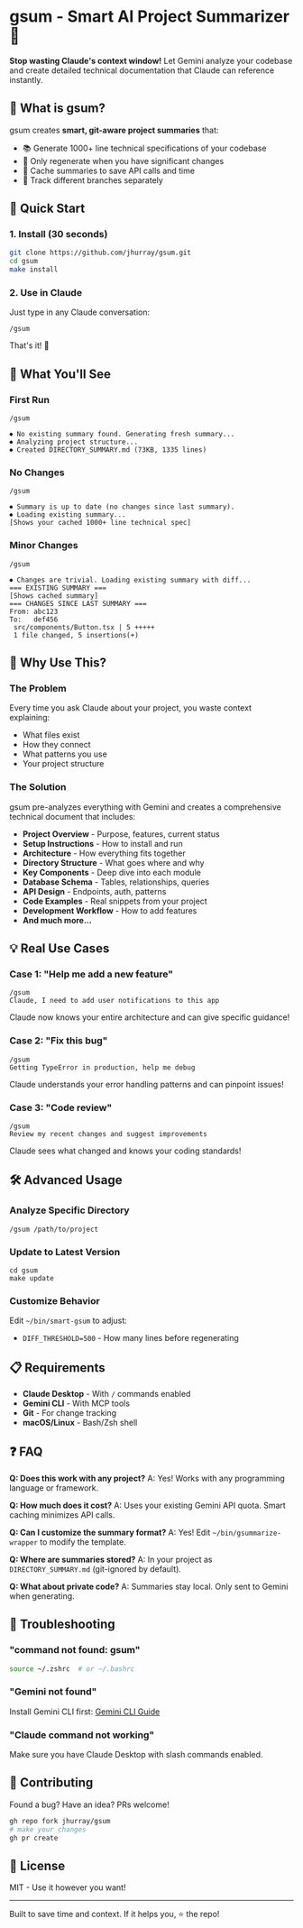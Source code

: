 # gsum - Smart AI Project Summarizer 🤖

**Stop wasting Claude's context window!** Let Gemini analyze your codebase and create detailed technical documentation that Claude can reference instantly.

## 🎯 What is gsum?

gsum creates **smart, git-aware project summaries** that:
- 📚 Generate 1000+ line technical specifications of your codebase
- 🔄 Only regenerate when you have significant changes
- 💾 Cache summaries to save API calls and time
- 🌿 Track different branches separately

## 🚀 Quick Start

### 1. Install (30 seconds)

```bash
git clone https://github.com/jhurray/gsum.git
cd gsum
make install
```

### 2. Use in Claude

Just type in any Claude conversation:

```
/gsum
```

That's it! 🎉

## 📸 What You'll See

### First Run
```
/gsum

⏺ No existing summary found. Generating fresh summary...
⏺ Analyzing project structure...
⏺ Created DIRECTORY_SUMMARY.md (73KB, 1335 lines)
```

### No Changes
```
/gsum

⏺ Summary is up to date (no changes since last summary).
⏺ Loading existing summary...
[Shows your cached 1000+ line technical spec]
```

### Minor Changes
```
/gsum

⏺ Changes are trivial. Loading existing summary with diff...
=== EXISTING SUMMARY ===
[Shows cached summary]
=== CHANGES SINCE LAST SUMMARY ===
From: abc123
To:   def456
 src/components/Button.tsx | 5 +++++
 1 file changed, 5 insertions(+)
```

## 🤔 Why Use This?

### The Problem
Every time you ask Claude about your project, you waste context explaining:
- What files exist
- How they connect
- What patterns you use
- Your project structure

### The Solution
gsum pre-analyzes everything with Gemini and creates a comprehensive technical document that includes:

- **Project Overview** - Purpose, features, current status
- **Setup Instructions** - How to install and run
- **Architecture** - How everything fits together
- **Directory Structure** - What goes where and why
- **Key Components** - Deep dive into each module
- **Database Schema** - Tables, relationships, queries
- **API Design** - Endpoints, auth, patterns
- **Code Examples** - Real snippets from your project
- **Development Workflow** - How to add features
- **And much more...**

## 💡 Real Use Cases

### Case 1: "Help me add a new feature"
```
/gsum
Claude, I need to add user notifications to this app
```
Claude now knows your entire architecture and can give specific guidance!

### Case 2: "Fix this bug"
```
/gsum
Getting TypeError in production, help me debug
```
Claude understands your error handling patterns and can pinpoint issues!

### Case 3: "Code review"
```
/gsum
Review my recent changes and suggest improvements
```
Claude sees what changed and knows your coding standards!

## 🛠️ Advanced Usage

### Analyze Specific Directory
```
/gsum /path/to/project
```

### Update to Latest Version
```
cd gsum
make update
```

### Customize Behavior
Edit `~/bin/smart-gsum` to adjust:
- `DIFF_THRESHOLD=500` - How many lines before regenerating

## 📋 Requirements

- **Claude Desktop** - With `/` commands enabled
- **Gemini CLI** - With MCP tools
- **Git** - For change tracking
- **macOS/Linux** - Bash/Zsh shell

## ❓ FAQ

**Q: Does this work with any project?**
A: Yes! Works with any programming language or framework.

**Q: How much does it cost?**
A: Uses your existing Gemini API quota. Smart caching minimizes API calls.

**Q: Can I customize the summary format?**
A: Yes! Edit `~/bin/gsummarize-wrapper` to modify the template.

**Q: Where are summaries stored?**
A: In your project as `DIRECTORY_SUMMARY.md` (git-ignored by default).

**Q: What about private code?**
A: Summaries stay local. Only sent to Gemini when generating.

## 🐛 Troubleshooting

### "command not found: gsum"
```bash
source ~/.zshrc  # or ~/.bashrc
```

### "Gemini not found"
Install Gemini CLI first: [Gemini CLI Guide](https://github.com/google/gemini-cli)

### "Claude command not working"
Make sure you have Claude Desktop with slash commands enabled.

## 🤝 Contributing

Found a bug? Have an idea? PRs welcome!

```bash
gh repo fork jhurray/gsum
# make your changes
gh pr create
```

## 📄 License

MIT - Use it however you want!

---

Built to save time and context. If it helps you, ⭐ the repo!